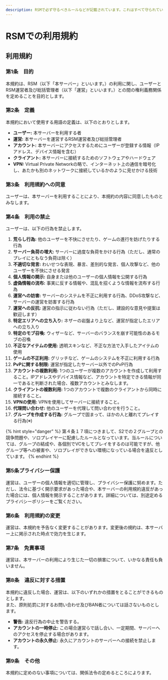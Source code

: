 ```yaml
---
description: RSMで必ず守るべきルールなどが記載されています。これはすべて守られていることを前提に運営します。
---
```


# RSMでの利用規約

## 利用規約

### 第1条　目的

本規約は、RSM（以下「本サーバー」といいます。）の利用に関し、ユーザーとRSM運営者及び総括管理者（以下「運営」といいます。）との間の権利義務関係を定めることを目的とします。

### 第2条　定義

本規約において使用する用語の定義は、以下のとおりとします。

* **ユーザー:** 本サーバーを利用する者
* **運営:** 本サーバーを運営するRSM運営者及び総括管理者
* **アカウント:** 本サーバーにアクセスするためにユーザーが登録する情報（IPアドレス、デバイス情報を含む）
* **クライアント:** 本サーバーに接続するためのソフトウェアやハードウェア
* **VPN:** Virtual Private Networkの略で、インターネット上の通信を暗号化し、あたかも別のネットワークに接続しているかのように見せかける技術

### 第3条　利用規約への同意

ユーザーは、本サーバーを利用することにより、本規約の内容に同意したものとみなします。

### 第4条　利用の禁止

ユーザーは、以下の行為を禁止します。

1. **荒らし行為:** 他のユーザーを不快にさせたり、ゲームの進行を妨げたりする行為
2. **サーバー負荷の増大:** サーバーに過度な負荷をかける行為（ただし、通常のプレイにともなう負荷は除く）
3. **不適切な発言:** わいせつな表現、暴言、差別的な発言、個人攻撃など、他のユーザーを不快にさせる発言
4. **個人情報の開示:** 自身または他のユーザーの個人情報を公開する行為
5. **虚偽情報の流布:** 事実に反する情報や、混乱を招くような情報を流布する行為
6. **運営への妨害:** サーバーのシステムを不正に利用する行為、DDoS攻撃など、サーバーの運営を妨害する行為
7. **運営への反抗:** 運営の指示に従わない行為（ただし、建設的な意見や提案は歓迎します）
8. **特定エリアへの立ち入り:** ネザーの岩盤より上など、運営が指定したエリアへの立ち入り
9. **特定のモブ召喚:** ウィザーなど、サーバーのバランスを崩す可能性のあるモブの召喚
10. **不正なアイテムの使用:** 透明スキンなど、不正な方法で入手したアイテムの使用
11. **ゲームの不正利用:** グリッチなど、ゲームのシステムを不正に利用する行為
12. **PvPに関する制限:** 運営が指定したサーバー以外でのPvP行為
13. **アカウントの複数利用:** 1つのユーザーが複数のアカウントを作成して利用すること。IPアドレスやデバイス情報など、アカウントを特定できる情報が同一であると判断された場合、複数アカウントとみなします。
14. **クライアントの複数利用:** 1つのアカウントで複数のクライアントから同時に接続すること。
15. **VPNの使用:** VPNを使用してサーバーに接続すること。
16. **代理問い合わせ:** 他のユーザーを代理して問い合わせを行うこと。
17. **グループを作成する行為:** グループで固まって、ほかの人と離れてプレイする行為(※)

{% hint style="danger" %}
第４条１７項につきまして、S2での２グループとの競争問題や、ソロプレイヤーに配慮したルールとなっています。当ルールについては、グループの結成や、各個別でVCをしてプレイをするのは可能ですが、他グループ等への被害や、ソロプレイができない環境になっている場合を違反としています。
{% endhint %}



### 第5条プライバシー保護

運営は、ユーザーの個人情報を適切に管理し、プライバシー保護に努めます。ただし、法令に基づく開示要求があった場合や、本サーバーの利用規約違反があった場合には、個人情報を開示することがあります。詳細については、別途定めるプライバシーポリシーをご覧ください。

### 第6条　利用規約の変更

運営は、本規約を予告なく変更することがあります。変更後の規約は、本サーバー上に掲示された時点で効力を生じます。

### 第7条　免責事項

運営は、本サーバーの利用により生じた一切の損害について、いかなる責任も負いません。

### 第8条　違反に対する措置

本規約に違反した場合、運営は、以下のいずれかの措置をとることができるものとします。\
また、原則処罰に対するお問い合わせ及びBAN者については話さないものとします。

* **警告:** 違反行為の中止を警告する。
* **アカウントの一時停止:** この場合運営らで話し合い、一定期間、サーバーへのアクセスを停止する場合があります。
* **アカウントの永久停止:** 永久にアカウントのサーバーへの接続を禁止します。

### 第9条　その他

本規約に定めのない事項については、関係法令の定めるところによります。

